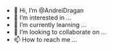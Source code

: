 - 👋 Hi, I’m @AndreiDragan
- 👀 I’m interested in ...
- 🌱 I’m currently learning ...
- 💞️ I’m looking to collaborate on ...
- 📫 How to reach me ...

<!---
AndreiDragan/AndreiDragan is a ✨ special ✨ repository because its `README.md` (this file) appears on your GitHub profile.
You can click the Preview link to take a look at your changes.
--->
